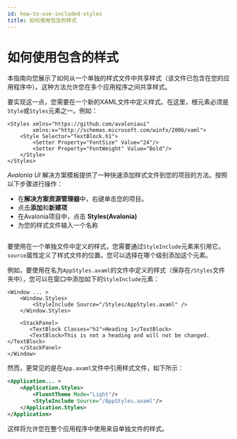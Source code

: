 ```yaml
---
id: how-to-use-included-styles
title: 如何使用包含的样式
---
```



# 如何使用包含的样式

本指南向您展示了如何从一个单独的样式文件中共享样式（该文件已包含在您的应用程序中）。这种方法允许您在多个应用程序之间共享样式。

要实现这一点，您需要在一个新的XAML文件中定义样式。在这里，根元素必须是`Style`或`Styles`元素之一。例如：

```markup
<Styles xmlns="https://github.com/avaloniaui"
        xmlns:x="http://schemas.microsoft.com/winfx/2006/xaml">
    <Style Selector="TextBlock.h1">
        <Setter Property="FontSize" Value="24"/>
        <Setter Property="FontWeight" Value="Bold"/>
    </Style>
</Styles>
```

_Avalonia UI_ 解决方案模板提供了一种快速添加样式文件到您的项目的方法。按照以下步骤进行操作：

-  在**解决方案资源管理器**中，右键单击您的项目。
-  点击**添加**和**新建项**
-  在Avalonia项目中，点击 **Styles(Avalonia)**
-  为您的样式文件输入一个名称

<img src="/img/gitbook-import/assets/image (1) (4) (2).png" alt=""/>

要使用在一个单独文件中定义的样式，您需要通过`StyleInclude`元素来引用它。`source`属性定义了样式文件的位置。您可以选择在哪个级别添加这个元素。

例如，要使用在名为`AppStyles.axaml`的文件中定义的样式（保存在`/Styles`文件夹中），您可以在窗口中添加如下的`StyleInclude`元素：

```markup
<Window ... >
    <Window.Styles>
        <StyleInclude Source="/Styles/AppStyles.axaml" />
    </Window.Styles>

    <StackPanel>
       <TextBlock Classes="h1">Heading 1</TextBlock>
       <TextBlock>This is not a heading and will not be changed.</TextBlock>
    </StackPanel>
</Window>
```

然而，更常见的是在`App.axaml`文件中引用样式文件，如下所示：

```xml
<Application... > 
    <Application.Styles>
        <FluentTheme Mode="Light"/>
        <StyleInclude Source="/AppStyles.axaml"/>
    </Application.Styles>
</Application>
```

这样将允许您在整个应用程序中使用来自单独文件的样式。
